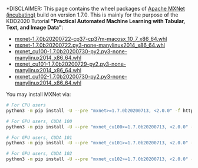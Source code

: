 *DISCLAIMER: This page contains the wheel packages of [Apache MXNet (incubating)](https://github.com/apache/incubator-mxnet)
build on version 1.7.0.
This is mainly for the purpose of the KDD2020 Tutorial
**"Practical Automated Machine Learning with Tabular, Text, and Image Data"**: 

- [mxnet-1.7.0b20200722-cp37-cp37m-macosx_10_7_x86_64.whl](https://autogluon-kdd-mxnet-wheels.s3-accelerate.amazonaws.com/mxnet-1.7.0b20200722-cp37-cp37m-macosx_10_7_x86_64.whl)
- [mxnet-1.7.0b20200722.py3-none-manylinux2014_x86_64.whl](https://autogluon-kdd-mxnet-wheels.s3-accelerate.amazonaws.com/mxnet-1.7.0b20200722-py2.py3-none-manylinux2014_x86_64.whl)
- [mxnet_cu100-1.7.0b20200730-py2.py3-none-manylinux2014_x86_64.whl](https://autogluon-kdd-mxnet-wheels.s3-accelerate.amazonaws.com/mxnet_cu100-1.7.0b20200730-py2.py3-none-manylinux2014_x86_64.whl)
- [mxnet_cu101-1.7.0b20200729-py2.py3-none-manylinux2014_x86_64.whl](https://autogluon-kdd-mxnet-wheels.s3-accelerate.amazonaws.com/mxnet_cu101-1.7.0b20200729-py2.py3-none-manylinux2014_x86_64.whl)
- [mxnet_cu102-1.7.0b20200730-py2.py3-none-manylinux2014_x86_64.whl](https://autogluon-kdd-mxnet-wheels.s3-accelerate.amazonaws.com/mxnet_cu102-1.7.0b20200730-py2.py3-none-manylinux2014_x86_64.whl)

You may install MXNet via:

```bash
# For CPU users
python3 -m pip install -U --pre "mxnet>=1.7.0b20200713, <2.0.0" -f https://sxjscience.github.io/KDD2020/

# For GPU users, CUDA 100
python3 -m pip install -U --pre "mxnet_cu100>=1.7.0b20200713, <2.0.0" -f https://sxjscience.github.io/KDD2020/

# For GPU users, CUDA 101
python3 -m pip install -U --pre "mxnet_cu101>=1.7.0b20200713, <2.0.0" -f https://sxjscience.github.io/KDD2020/

# For GPU users, CUDA 102
python3 -m pip install -U --pre "mxnet_cu102>=1.7.0b20200713, <2.0.0" -f https://sxjscience.github.io/KDD2020/
```
